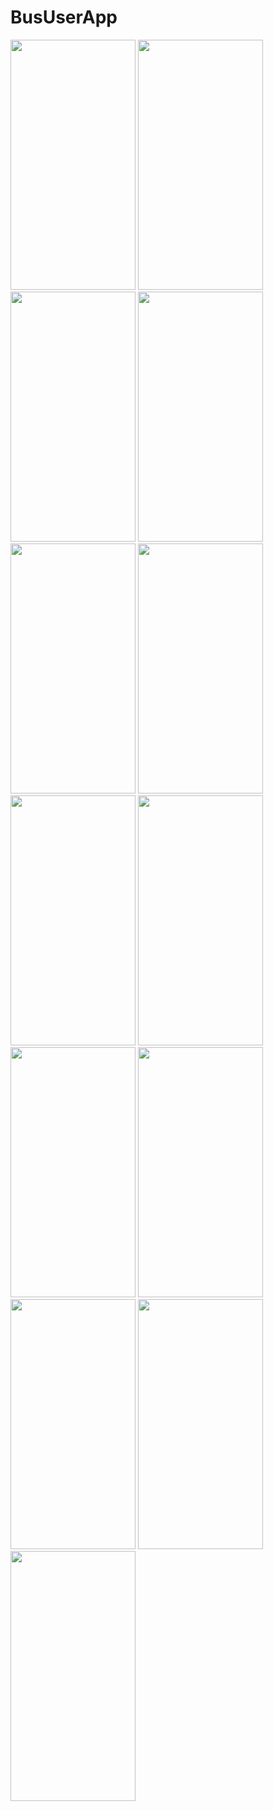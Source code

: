 # BusUserApp
<img src="https://user-images.githubusercontent.com/83110274/210781689-79c7c05c-366b-4f56-ad8d-388f4befbf13.jpeg" width="200" height="400">
<img src="https://user-images.githubusercontent.com/83110274/210781749-1ec3cd04-a7cc-4b7d-a432-fcdab9293ff0.jpeg" width="200" height="400">
<img src="https://user-images.githubusercontent.com/83110274/210781762-3d0276c3-62ce-4255-b9d2-210e83ad64a2.jpeg" width="200" height="400">
<img src="https://user-images.githubusercontent.com/83110274/210781810-4c7ad3dc-94bf-4c9f-b491-4bf3528abc81.jpeg" width="200" height="400">
<img src="https://user-images.githubusercontent.com/83110274/210781548-25e916d5-4205-4deb-801b-6226fdc05adf.jpeg" width="200" height="400">
<img src="https://user-images.githubusercontent.com/83110274/210781564-87bc28d3-9969-416b-afa0-0083b40d95f4.jpeg" width="200" height="400">
<img src="https://user-images.githubusercontent.com/83110274/210781854-b650cf7e-6106-4591-986c-3867d047ddec.jpeg" width="200" height="400">
<img src="https://user-images.githubusercontent.com/83110274/210781880-ac9a3e02-7227-4712-ac4d-8f5c1fa90284.jpeg" width="200" height="400">
<img src="https://user-images.githubusercontent.com/83110274/210781924-5a88e1fd-0d42-4330-8a2f-43733d32ece5.jpeg" width="200" height="400">
<img src="https://user-images.githubusercontent.com/83110274/210781942-d18d8264-692e-419a-a4ce-608795254060.jpeg" width="200" height="400">
<img src="https://user-images.githubusercontent.com/83110274/210781952-ee494e60-4a8e-4c36-ab6e-051bfed63503.jpeg" width="200" height="400">
<img src="https://user-images.githubusercontent.com/83110274/210781609-a35886a5-9164-43b1-92fd-7e47fe53f3c1.jpeg" width="200" height="400">
<img src="https://user-images.githubusercontent.com/83110274/210781643-e245d42c-b7a4-4d11-b1f4-6a076792b293.jpeg" width="200" height="400">

